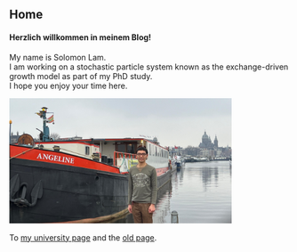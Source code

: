 ## Home
#### Herzlich willkommen in meinem Blog!
My name is Solomon Lam.  
I am working on a stochastic particle system known as the exchange-driven growth model as part of my PhD study.  
I hope you enjoy your time here.

<img src="images/Photo_Amsterdam" alt="My picture" width="400"/>



To [my university page](https://www.uni-ulm.de/mawi/iaa/members/chun-yin-lam/) and the [old page](https://www.uni-muenster.de/AMM/show_perspage.shtml?id=1608).

